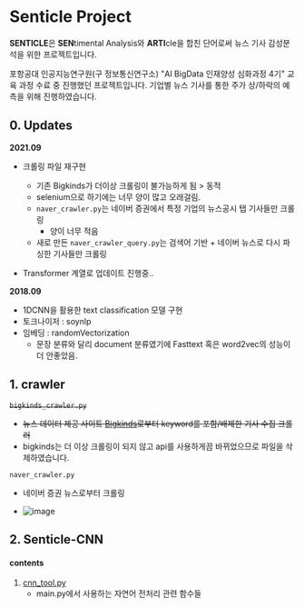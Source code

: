 # Senticle Project

**SENTICLE**은 **SEN**timental Analysis와 **ARTI**cle을 합친 단어로써 뉴스 기사 감성분석을 위한 프로젝트입니다. 

포항공대 인공지능연구원(구 정보통신연구소) "AI BigData 인재양성 심화과정 4기" 교육 과정 수료 중 진행했던 프로젝트입니다. 기업별 뉴스 기사를 통한 주가 상/하락의 예측을 위해 진행하였습니다. 



## 0. Updates

**2021.09**

- 크롤링 파일 재구현

  - 기존 Bigkinds가 더이상 크롤링이 불가능하게 됨 > 동적 
  - selenium으로 하기에는 너무 양이 많고 오래걸림. 
  - `naver_crawler.py`는 네이버 증권에서 특정 기업의 뉴스공시 탭 기사들만 크롤링
    - 양이 너무 적음
  - 새로 만든 `naver_crawler_query.py`는 검색어 기반 + 네이버 뉴스로 다시 파싱한 기사들만 크롤링 

  

- Transformer 계열로 업데이트 진행중..

**2018.09**

- 1DCNN을 활용한 text classification 모델 구현
- 토크나이저 : soynlp
- 임베딩 : randomVectorization
  - 문장 분류와 달리 document 분류였기에 Fasttext 혹은 word2vec의 성능이 더 안좋았음.



## 1. crawler
~~`bigkinds_crawler.py`~~

- ~~뉴스 데이터 제공 사이트 [Bigkinds](https://www.kinds.or.kr)로부터 keyword를 포함/배제한 기사 수집 크롤러~~
- bigkinds는 더 이상 크롤링이 되지 않고 api를 사용하게끔 바뀌었으므로 파일을 삭제하였습니다. 

`naver_crawler.py`

- 네이버 증권 뉴스로부터 크롤링

- ![image](https://user-images.githubusercontent.com/38639633/134671102-9f6d0b7c-b027-462c-a0d1-c20c8e3f5b95.png)

  






## 2. Senticle-CNN
#### contents
1. [cnn_tool.py](https://github.com/ydy8989/senticle/blob/master/Senticle-CNN/cnn_tool.py)
    - main.py에서 사용하는 자연어 전처리 관련 함수들 